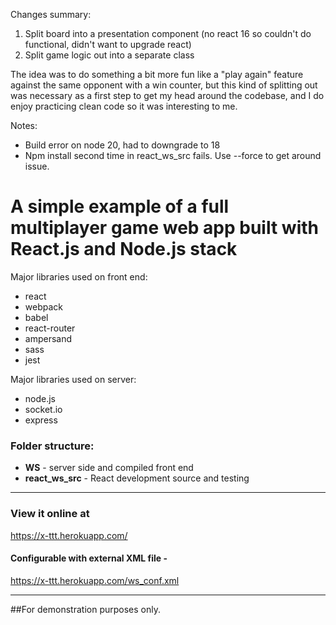 Changes summary:
1. Split board into a presentation component (no react 16 so couldn't do functional, didn't want to upgrade react)
1. Split game logic out into a separate class

The idea was to do something a bit more fun like a "play again" feature against the same opponent with a win counter, but this kind of splitting out was necessary as a first step to get my head around the codebase, and I do enjoy practicing clean code so it was interesting to me.



Notes:
- Build error on node 20, had to downgrade to 18
- Npm install second time in react_ws_src fails. Use --force to get around issue.










# A simple example of a full multiplayer game web app built with React.js and Node.js stack

Major libraries used on front end:
- react
- webpack
- babel
- react-router
- ampersand
- sass
- jest

Major libraries used on server:
- node.js
- socket.io
- express

### Folder structure:
- **WS** - server side and compiled front end
- **react_ws_src** - React development source and testing

---

### View it online at 
https://x-ttt.herokuapp.com/

#### Configurable with external XML file - 
https://x-ttt.herokuapp.com/ws_conf.xml

---

##For demonstration purposes only.
